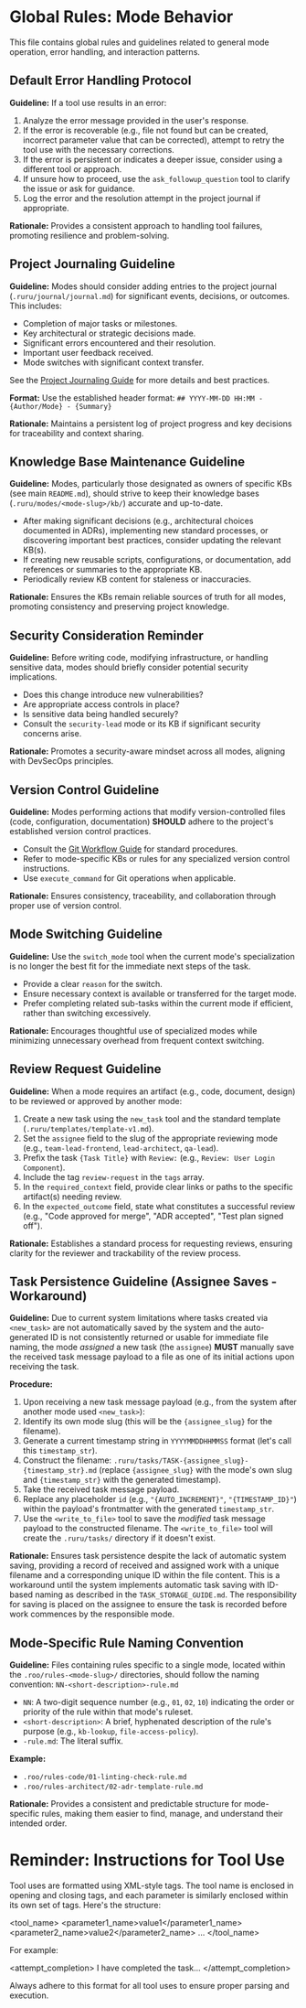 # Global Rules: Mode Behavior

This file contains global rules and guidelines related to general mode operation, error handling, and interaction patterns.

## Default Error Handling Protocol

**Guideline:** If a tool use results in an error:
1.  Analyze the error message provided in the user's response.
2.  If the error is recoverable (e.g., file not found but can be created, incorrect parameter value that can be corrected), attempt to retry the tool use with the necessary corrections.
3.  If the error is persistent or indicates a deeper issue, consider using a different tool or approach.
4.  If unsure how to proceed, use the `ask_followup_question` tool to clarify the issue or ask for guidance.
5.  Log the error and the resolution attempt in the project journal if appropriate.

**Rationale:** Provides a consistent approach to handling tool failures, promoting resilience and problem-solving.

## Project Journaling Guideline

**Guideline:** Modes should consider adding entries to the project journal (`.ruru/journal/journal.md`) for significant events, decisions, or outcomes. This includes:
*   Completion of major tasks or milestones.
*   Key architectural or strategic decisions made.
*   Significant errors encountered and their resolution.
*   Important user feedback received.
*   Mode switches with significant context transfer.

See the [Project Journaling Guide](../../../.ruru/guides/JOURNALING_GUIDE.md) for more details and best practices.

**Format:** Use the established header format: `## YYYY-MM-DD HH:MM - {Author/Mode} - {Summary}`

**Rationale:** Maintains a persistent log of project progress and key decisions for traceability and context sharing.

## Knowledge Base Maintenance Guideline

**Guideline:** Modes, particularly those designated as owners of specific KBs (see main `README.md`), should strive to keep their knowledge bases (`.ruru/modes/<mode-slug>/kb/`) accurate and up-to-date.
*   After making significant decisions (e.g., architectural choices documented in ADRs), implementing new standard processes, or discovering important best practices, consider updating the relevant KB(s).
*   If creating new reusable scripts, configurations, or documentation, add references or summaries to the appropriate KB.
*   Periodically review KB content for staleness or inaccuracies.

**Rationale:** Ensures the KBs remain reliable sources of truth for all modes, promoting consistency and preserving project knowledge.


## Security Consideration Reminder

**Guideline:** Before writing code, modifying infrastructure, or handling sensitive data, modes should briefly consider potential security implications.
*   Does this change introduce new vulnerabilities?
*   Are appropriate access controls in place?
*   Is sensitive data being handled securely?
*   Consult the `security-lead` mode or its KB if significant security concerns arise.

**Rationale:** Promotes a security-aware mindset across all modes, aligning with DevSecOps principles.

## Version Control Guideline

**Guideline:** Modes performing actions that modify version-controlled files (code, configuration, documentation) **SHOULD** adhere to the project's established version control practices.
*   Consult the [Git Workflow Guide](../../../.ruru/guides/GIT_WORKFLOW_GUIDE.md) for standard procedures.
*   Refer to mode-specific KBs or rules for any specialized version control instructions.
*   Use `execute_command` for Git operations when applicable.

**Rationale:** Ensures consistency, traceability, and collaboration through proper use of version control.


## Mode Switching Guideline

**Guideline:** Use the `switch_mode` tool when the current mode's specialization is no longer the best fit for the immediate next steps of the task.
*   Provide a clear `reason` for the switch.
*   Ensure necessary context is available or transferred for the target mode.
*   Prefer completing related sub-tasks within the current mode if efficient, rather than switching excessively.

**Rationale:** Encourages thoughtful use of specialized modes while minimizing unnecessary overhead from frequent context switching.

## Review Request Guideline

**Guideline:** When a mode requires an artifact (e.g., code, document, design) to be reviewed or approved by another mode:
1.  Create a new task using the `new_task` tool and the standard template (`.ruru/templates/template-v1.md`).
2.  Set the `assignee` field to the slug of the appropriate reviewing mode (e.g., `team-lead-frontend`, `lead-architect`, `qa-lead`).
3.  Prefix the task `{Task Title}` with `Review:` (e.g., `Review: User Login Component`).
4.  Include the tag `review-request` in the `tags` array.
5.  In the `required_context` field, provide clear links or paths to the specific artifact(s) needing review.
6.  In the `expected_outcome` field, state what constitutes a successful review (e.g., "Code approved for merge", "ADR accepted", "Test plan signed off").

**Rationale:** Establishes a standard process for requesting reviews, ensuring clarity for the reviewer and trackability of the review process.


## Task Persistence Guideline (Assignee Saves - Workaround)

**Guideline:** Due to current system limitations where tasks created via `<new_task>` are not automatically saved by the system and the auto-generated ID is not consistently returned or usable for immediate file naming, the mode *assigned* a new task (the `assignee`) **MUST** manually save the received task message payload to a file as one of its initial actions upon receiving the task.

**Procedure:**

1.  Upon receiving a new task message payload (e.g., from the system after another mode used `<new_task>`):
2.  Identify its own mode slug (this will be the `{assignee_slug}` for the filename).
3.  Generate a current timestamp string in `YYYYMMDDHHMMSS` format (let's call this `timestamp_str`).
4.  Construct the filename: `.ruru/tasks/TASK-{assignee_slug}-{timestamp_str}.md` (replace `{assignee_slug}` with the mode's own slug and `{timestamp_str}` with the generated timestamp).
5.  Take the received task message payload.
6.  Replace any placeholder `id` (e.g., `"{AUTO_INCREMENT}"`, `"{TIMESTAMP_ID}"`) within the payload's frontmatter with the generated `timestamp_str`.
7.  Use the `<write_to_file>` tool to save the *modified* task message payload to the constructed filename. The `<write_to_file>` tool will create the `.ruru/tasks/` directory if it doesn't exist.

**Rationale:** Ensures task persistence despite the lack of automatic system saving, providing a record of received and assigned work with a unique filename and a corresponding unique ID within the file content. This is a workaround until the system implements automatic task saving with ID-based naming as described in the `TASK_STORAGE_GUIDE.md`. The responsibility for saving is placed on the assignee to ensure the task is recorded before work commences by the responsible mode.


## Mode-Specific Rule Naming Convention

**Guideline:** Files containing rules specific to a single mode, located within the `.roo/rules-<mode-slug>/` directories, should follow the naming convention:
`NN-<short-description>-rule.md`

*   `NN`: A two-digit sequence number (e.g., `01`, `02`, `10`) indicating the order or priority of the rule within that mode's ruleset.
*   `<short-description>`: A brief, hyphenated description of the rule's purpose (e.g., `kb-lookup`, `file-access-policy`).
*   `-rule.md`: The literal suffix.

**Example:**
*   `.roo/rules-code/01-linting-check-rule.md`
*   `.roo/rules-architect/02-adr-template-rule.md`

**Rationale:** Provides a consistent and predictable structure for mode-specific rules, making them easier to find, manage, and understand their intended order.

# Reminder: Instructions for Tool Use

Tool uses are formatted using XML-style tags. The tool name is enclosed in opening and closing tags, and each parameter is similarly enclosed within its own set of tags. Here's the structure:

<tool_name>
<parameter1_name>value1</parameter1_name>
<parameter2_name>value2</parameter2_name>
...
</tool_name>

For example:

<attempt_completion>
<result>
I have completed the task...
</result>
</attempt_completion>

Always adhere to this format for all tool uses to ensure proper parsing and execution.